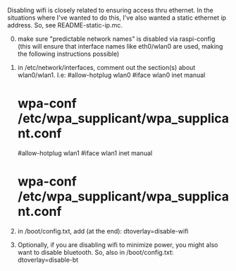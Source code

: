 Disabling wifi is closely related to ensuring access thru ethernet.
In the situations where I've wanted to do this, I've also wanted a static
ethernet ip address.  So, see README-static-ip.mc.

0) make sure "predictable network names" is disabled via raspi-config
  (this will ensure that interface names like eth0/wlan0 are used, making
  the following instructions possible)
  
1) in /etc/network/interfaces, comment out the section(s) about wlan0/wlan1.
I.e:
   #allow-hotplug wlan0
   #iface wlan0 inet manual
   #    wpa-conf /etc/wpa_supplicant/wpa_supplicant.conf

   #allow-hotplug wlan1
   #iface wlan1 inet manual
   #    wpa-conf /etc/wpa_supplicant/wpa_supplicant.conf

2) in /boot/config.txt, add (at the end):
dtoverlay=disable-wifi

3) Optionally, if you are disabling wifi to minimize power, you might also
want to disable bluetooth.  So, also in /boot/config.txt: 
dtoverlay=disable-bt
